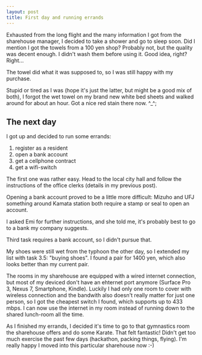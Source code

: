 ```yaml
---
layout: post
title: First day and running errands
---
```


Exhausted from the long flight and the many information I got from the sharehouse manager, I decided to take a shower and go to sleep soon. Did I mention I got the towels from a 100 yen shop? Probably not, but the quality was decent enough. I didn't wash them before using it. Good idea, right? Right...


The towel did what it was supposed to, so I was still happy with my purchase.

Stupid or tired as I was (hope it's just the latter, but might be a good mix of both), I forgot the wet towel on my brand new white bed sheets and walked around for about an hour. Got a nice red stain there now. ^_^;


## The next day

I got up and decided to run some errands:

1. register as a resident
2. open a bank account
3. get a cellphone contract
4. get a wifi-switch

The first one was rather easy. Head to the local city hall and follow the instructions of the office clerks (details in my previous post).


Opening a bank account proved to be a little more difficult: Mizuho and UFJ something around Kamata station both require a stamp or seal to open an account.

I asked Emi for further instructions, and she told me, it's probably best to go to a bank my company suggests. 


Third task requires a bank account, so I didn't pursue that.


My shoes were still wet from the typhoon the other day, so I extended my list with task 3.5: "buying shoes". I found a pair for 1400 yen, which also looks better than my current pair.


The rooms in my sharehouse are equipped with a wired internet connection, but most of my deviced don't have an ehternet port anymore (Surface Pro 3, Nexus 7, Smartphone, Kindle). Luckily I had only one room to cover with wireless connection and the bandwith also doesn't really matter for just one person, so I got the cheapest switch I found, which supports up to 433 mbps. I can now use the internet in my room instead of running down to the shared lunch-room all the time.



As I finished my errands, I decided it's time to go to that gymnastics room the sharehouse offers and do some Karate. That felt fantastic! Didn't get too much exercise the past few days (hackathon, packing things, flying). I'm really happy I moved into this particular sharehouse now :-)
